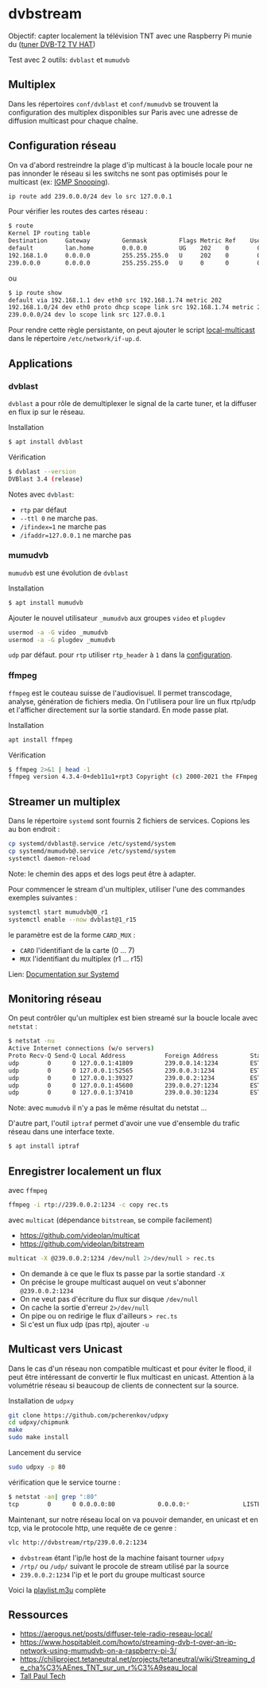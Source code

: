 # dvbstream

Objectif: capter localement la télévision TNT avec une Raspberry Pi munie du ([tuner DVB-T2 TV HAT](https://www.raspberrypi.com/products/raspberry-pi-tv-hat/))

Test avec 2 outils: `dvblast` et `mumudvb`

## Multiplex

Dans les répertoires `conf/dvblast` et `conf/mumudvb` se trouvent la configuration des multiplex disponibles sur Paris avec une adresse de diffusion multicast pour chaque chaîne.

## Configuration réseau

On va d'abord restreindre la plage d'ip multicast à la boucle locale pour ne pas innonder le réseau si les switchs ne sont pas optimisés pour le multicast (ex: [IGMP Snooping](https://fr.wikipedia.org/wiki/IGMP_snooping)).

```bash
ip route add 239.0.0.0/24 dev lo src 127.0.0.1
```

Pour vérifier les routes des cartes réseau :

```bash
$ route
Kernel IP routing table
Destination     Gateway         Genmask         Flags Metric Ref    Use Iface
default         lan.home        0.0.0.0         UG    202    0        0 eth0
192.168.1.0     0.0.0.0         255.255.255.0   U     202    0        0 eth0
239.0.0.0       0.0.0.0         255.255.255.0   U     0      0        0 lo
```

ou

```bash
$ ip route show
default via 192.168.1.1 dev eth0 src 192.168.1.74 metric 202
192.168.1.0/24 dev eth0 proto dhcp scope link src 192.168.1.74 metric 202
239.0.0.0/24 dev lo scope link src 127.0.0.1
```

Pour rendre cette règle persistante, on peut ajouter le script [local-multicast](conf/if-up.d/local-multicast) dans le répertoire `/etc/network/if-up.d`.

## Applications

### dvblast

`dvblast` a pour rôle de demultiplexer le signal de la carte tuner, et la diffuser en flux ip sur le réseau.

Installation

```bash
$ apt install dvblast
```

Vérification

```bash
$ dvblast --version
DVBlast 3.4 (release)
```

Notes avec `dvblast`:

- `rtp` par défaut
- `--ttl 0` ne marche pas.
- `/ifindex=1` ne marche pas
- `/ifaddr=127.0.0.1` ne marche pas

### mumudvb

`mumudvb` est une évolution de `dvblast`

Installation

```bash
$ apt install mumudvb
```

Ajouter le nouvel utilisateur `_mumudvb` aux groupes `video` et `plugdev`

```bash
usermod -a -G video _mumudvb
usermod -a -G plugdev _mumudvb
```

`udp` par défaut. pour `rtp` utiliser `rtp_header` à `1` dans la [configuration](https://mumudvb.net/documentation/asciidoc/mumudvb-2.0.0/README_CONF.html).

### ffmpeg

`ffmpeg` est le couteau suisse de l'audiovisuel. Il permet transcodage, analyse, génération de fichiers media. On l'utilisera pour lire un flux rtp/udp et l'afficher directement sur la sortie standard. En mode passe plat.

Installation

```bash
apt install ffmpeg
```

Vérification

```bash
$ ffmpeg 2>&1 | head -1
ffmpeg version 4.3.4-0+deb11u1+rpt3 Copyright (c) 2000-2021 the FFmpeg developers
```

## Streamer un multiplex

Dans le répertoire `systemd` sont fournis 2 fichiers de services. Copions les au bon endroit :

```bash
cp systemd/dvblast@.service /etc/systemd/system
cp systemd/mumudvb@.service /etc/systemd/system
systemctl daemon-reload
```

Note: le chemin des apps et des logs peut être à adapter.

Pour commencer le stream d'un multiplex, utiliser l'une des commandes exemples suivantes :

```bash
systemctl start mumudvb@0_r1
systemctl enable --now dvblast@1_r15
```

le paramètre est de la forme `CARD_MUX` :

- `CARD` l'identifiant de la carte (0 ... 7)
- `MUX` l'identifiant du multiplex (r1 ... r15)

Lien: [Documentation sur Systemd](https://www.linuxtricks.fr/wiki/systemd-0-table-des-matieres-des-articles)

## Monitoring réseau

On peut contrôler qu'un multiplex est bien streamé sur la boucle locale avec `netstat` :

```bash
$ netstat -nu
Active Internet connections (w/o servers)
Proto Recv-Q Send-Q Local Address           Foreign Address         State
udp        0      0 127.0.0.1:41809         239.0.0.14:1234         ESTABLISHED
udp        0      0 127.0.0.1:52565         239.0.0.3:1234          ESTABLISHED
udp        0      0 127.0.0.1:39327         239.0.0.2:1234          ESTABLISHED
udp        0      0 127.0.0.1:45600         239.0.0.27:1234         ESTABLISHED
udp        0      0 127.0.0.1:37410         239.0.0.30:1234         ESTABLISHED
```

Note: avec `mumudvb` il n'y a pas le même résultat du netstat ...

D'autre part, l'outil `iptraf` permet d'avoir une vue d'ensemble du trafic réseau dans une interface texte.

```bash
$ apt install iptraf
```

## Enregistrer localement un flux

avec `ffmpeg`

```bash
ffmpeg -i rtp://239.0.0.2:1234 -c copy rec.ts
```

avec `multicat` (dépendance `bitstream`, se compile facilement)

- https://github.com/videolan/multicat
- https://github.com/videolan/bitstream

```bash
multicat -X @239.0.0.2:1234 /dev/null 2>/dev/null > rec.ts
```

- On demande à ce que le flux ts passe par la sortie standard `-X`
- On précise le groupe multicast auquel on veut s'abonner `@239.0.0.2:1234`
- On ne veut pas d'écriture du flux sur disque `/dev/null`
- On cache la sortie d'erreur `2>/dev/null`
- On pipe ou on redirige le flux d'ailleurs `> rec.ts`
- Si c'est un flux udp (pas rtp), ajouter `-u`

## Multicast vers Unicast

Dans le cas d'un réseau non compatible multicast et pour éviter le flood, il peut être intéressant de convertir le flux multicast en unicast.
Attention à la volumétrie réseau si beaucoup de clients de connectent sur la source.

Installation de `udpxy`

```bash
git clone https://github.com/pcherenkov/udpxy
cd udpxy/chipmunk
make
sudo make install
```

Lancement du service

```bash
sudo udpxy -p 80
```

vérification que le service tourne :

```bash
$ netstat -an| grep ":80"
tcp        0      0 0.0.0.0:80            0.0.0.0:*               LISTEN
```

Maintenant, sur notre réseau local on va pouvoir demander, en unicast et en tcp, via le protocole http, une requête de ce genre :

```bash
vlc http://dvbstream/rtp/239.0.0.2:1234
```

- `dvbstream` étant l'ip/le host de la machine faisant tourner `udpxy`
- `/rtp/` ou `/udp/` suivant le procole de stream utilisé par la source
- `239.0.0.2:1234` l'ip et le port du groupe multicast source

Voici la [playlist.m3u](playlist.m3u) complète

## Ressources

- https://aerogus.net/posts/diffuser-tele-radio-reseau-local/
- https://www.hospitableit.com/howto/streaming-dvb-t-over-an-ip-network-using-mumudvb-on-a-raspberry-pi-3/
- https://chiliproject.tetaneutral.net/projects/tetaneutral/wiki/Streaming_de_cha%C3%AEnes_TNT_sur_un_r%C3%A9seau_local
- [Tall Paul Tech](https://www.youtube.com/@TallPaulTech)
